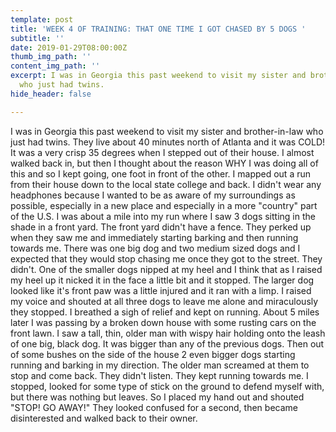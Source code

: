 ```yaml
---
template: post
title: 'WEEK 4 OF TRAINING: THAT ONE TIME I GOT CHASED BY 5 DOGS '
subtitle: ''
date: 2019-01-29T08:00:00Z
thumb_img_path: ''
content_img_path: ''
excerpt: I was in Georgia this past weekend to visit my sister and brother-in-law
  who just had twins.
hide_header: false

---
```

I was in Georgia this past weekend to visit my sister and brother-in-law who just had twins. They live about 40 minutes north of Atlanta and it was COLD! It was a very crisp 35 degrees when I stepped out of their house. I almost walked back in, but then I thought about the reason WHY I was doing all of this and so I kept going, one foot in front of the other. I mapped out a run from their house down to the local state college and back. I didn't wear any headphones because I wanted to be as aware of my surroundings as possible, especially in a new place and especially in a more "country" part of the U.S. I was about a mile into my run where I saw 3 dogs sitting in the shade in a front yard. The front yard didn't have a fence. They perked up when they saw me and immediately starting barking and then running towards me. There was one big dog and two medium sized dogs and I expected that they would stop chasing me once they got to the street. They didn't. One of the smaller dogs nipped at my heel and I think that as I raised my heel up it nicked it in the face a little bit and it stopped. The larger dog looked like it's front paw was a little injured and it ran with a limp. I raised my voice and shouted at all three dogs to leave me alone and miraculously they stopped. I breathed a sigh of relief and kept on running. About 5 miles later I was passing by a broken down house with some rusting cars on the front lawn. I saw a tall, thin, older man with wispy hair holding onto the leash of one big, black dog. It was bigger than any of the previous dogs. Then out of some bushes on the side of the house 2 even bigger dogs starting running and barking in my direction. The older man screamed at them to stop and come back. They didn't listen. They kept running towards me. I stopped, looked for some type of stick on the ground to defend myself with, but there was nothing but leaves. So I placed my hand out and shouted "STOP! GO AWAY!" They looked confused for a second, then became disinterested and walked back to their owner.